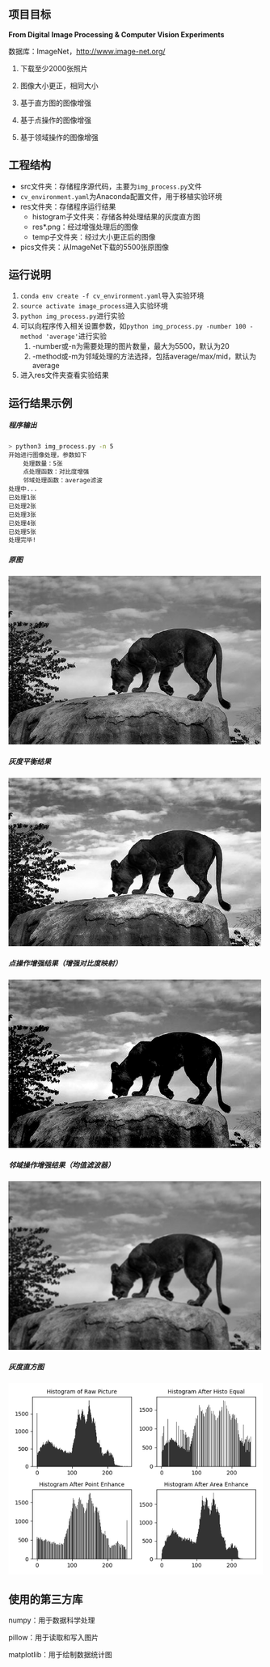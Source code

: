 ## 项目目标

**From Digital Image Processing & Computer Vision Experiments**

数据库：ImageNet，http://www.image-net.org/

1. 下载至少2000张照片

2. 图像大小更正，相同大小

3. 基于直方图的图像增强

4. 基于点操作的图像增强

5. 基于领域操作的图像增强



## 工程结构

- src文件夹：存储程序源代码，主要为`img_process.py`文件
- `cv_environment.yaml`为Anaconda配置文件，用于移植实验环境
- res文件夹：存储程序运行结果
  - histogram子文件夹：存储各种处理结果的灰度直方图
  - res*.png：经过增强处理后的图像
  - temp子文件夹：经过大小更正后的图像
- pics文件夹：从ImageNet下载的5500张原图像



## 运行说明

1. `conda env create -f cv_environment.yaml`导入实验环境
1. `source activate image_process`进入实验环境
1. `python img_process.py`进行实验
1. 可以向程序传入相关设置参数，如`python img_process.py -number 100 -method 'average'`进行实验
   1. -number或-n为需要处理的图片数量，最大为5500，默认为20
   1. -method或-m为邻域处理的方法选择，包括average/max/mid，默认为average
1. 进入res文件夹查看实验结果



## 运行结果示例

##### 程序输出

```bash
> python3 img_process.py -n 5
开始进行图像处理，参数如下
    处理数量：5张
    点处理函数：对比度增强
    邻域处理函数：average滤波
处理中...
已处理1张
已处理2张
已处理3张
已处理4张
已处理5张
处理完毕!
```

##### 原图

![ILSVRC2017_test_00000001](doc/md_pic/ILSVRC2017_test_00000001.JPEG)



##### 灰度平衡结果

![res1_histo](doc/md_pic/res1_histo.png)

##### 点操作增强结果（增强对比度映射）

![res1_point](doc/md_pic/res1_point.png)

##### 邻域操作增强结果（均值滤波器）

![res1_area_average](doc/md_pic/res1_area_average.png)

##### 灰度直方图

![res1](doc/md_pic/res1.png)

## 使用的第三方库

numpy：用于数据科学处理

pillow：用于读取和写入图片

matplotlib：用于绘制数据统计图


